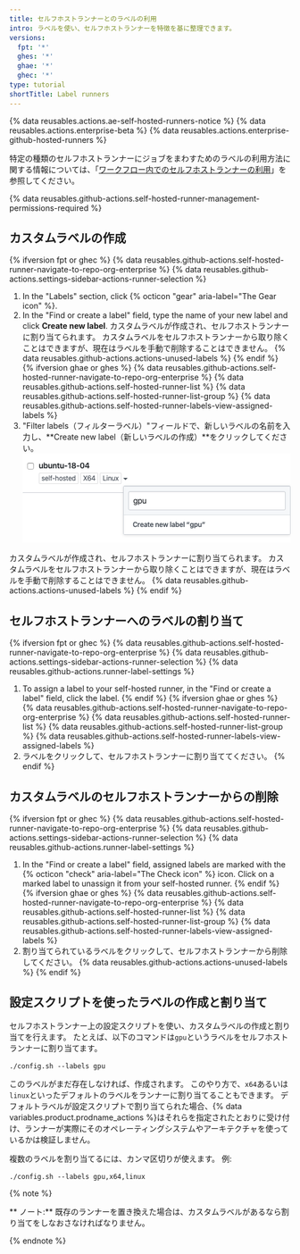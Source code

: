 ```yaml
---
title: セルフホストランナーとのラベルの利用
intro: ラベルを使い、セルフホストランナーを特徴を基に整理できます。
versions:
  fpt: '*'
  ghes: '*'
  ghae: '*'
  ghec: '*'
type: tutorial
shortTitle: Label runners
---
```


{% data reusables.actions.ae-self-hosted-runners-notice %}
{% data reusables.actions.enterprise-beta %}
{% data reusables.actions.enterprise-github-hosted-runners %}

特定の種類のセルフホストランナーにジョブをまわすためのラベルの利用方法に関する情報については、「[ワークフロー内でのセルフホストランナーの利用](/actions/hosting-your-own-runners/using-self-hosted-runners-in-a-workflow)」を参照してください。

{% data reusables.github-actions.self-hosted-runner-management-permissions-required %}

## カスタムラベルの作成
{% ifversion fpt or ghec %}
{% data reusables.github-actions.self-hosted-runner-navigate-to-repo-org-enterprise %}
 {% data reusables.github-actions.settings-sidebar-actions-runner-selection %}
 1. In the "Labels" section, click {% octicon "gear" aria-label="The Gear icon" %}.
 1. In the "Find or create a label" field, type the name of your new label and click **Create new label**. カスタムラベルが作成され、セルフホストランナーに割り当てられます。 カスタムラベルをセルフホストランナーから取り除くことはできますが、現在はラベルを手動で削除することはできません。 {% data reusables.github-actions.actions-unused-labels %}
{% endif %}
{% ifversion ghae or ghes %}
{% data reusables.github-actions.self-hosted-runner-navigate-to-repo-org-enterprise %}
{% data reusables.github-actions.self-hosted-runner-list %}
{% data reusables.github-actions.self-hosted-runner-list-group %}
{% data reusables.github-actions.self-hosted-runner-labels-view-assigned-labels %}
1. "Filter labels（フィルターラベル）"フィールドで、新しいラベルの名前を入力し、**Create new label（新しいラベルの作成）**をクリックしてください。 ![ランナーにラベルを追加](/assets/images/help/settings/actions-add-runner-label.png)

カスタムラベルが作成され、セルフホストランナーに割り当てられます。 カスタムラベルをセルフホストランナーから取り除くことはできますが、現在はラベルを手動で削除することはできません。 {% data reusables.github-actions.actions-unused-labels %}
{% endif %}
## セルフホストランナーへのラベルの割り当て
{% ifversion fpt or ghec %}
{% data reusables.github-actions.self-hosted-runner-navigate-to-repo-org-enterprise %}
{% data reusables.github-actions.settings-sidebar-actions-runner-selection %}
{% data reusables.github-actions.runner-label-settings %}
  1. To assign a label to your self-hosted runner, in the "Find or create a label" field, click the label.
{% endif %}
{% ifversion ghae or ghes %}
{% data reusables.github-actions.self-hosted-runner-navigate-to-repo-org-enterprise %}
{% data reusables.github-actions.self-hosted-runner-list %}
{% data reusables.github-actions.self-hosted-runner-list-group %}
{% data reusables.github-actions.self-hosted-runner-labels-view-assigned-labels %}
1. ラベルをクリックして、セルフホストランナーに割り当ててください。
{% endif %}
## カスタムラベルのセルフホストランナーからの削除
{% ifversion fpt or ghec %}
{% data reusables.github-actions.self-hosted-runner-navigate-to-repo-org-enterprise %}
{% data reusables.github-actions.settings-sidebar-actions-runner-selection %}
{% data reusables.github-actions.runner-label-settings %}
  1. In the "Find or create a label" field, assigned labels are marked with the
{% octicon "check" aria-label="The Check icon" %} icon. Click on a marked label to unassign it from your self-hosted runner.
{% endif %}
{% ifversion ghae or ghes %}
{% data reusables.github-actions.self-hosted-runner-navigate-to-repo-org-enterprise %}
{% data reusables.github-actions.self-hosted-runner-list %}
{% data reusables.github-actions.self-hosted-runner-list-group %}
{% data reusables.github-actions.self-hosted-runner-labels-view-assigned-labels %}
1. 割り当てられているラベルをクリックして、セルフホストランナーから削除してください。 {% data reusables.github-actions.actions-unused-labels %}
{% endif %}
## 設定スクリプトを使ったラベルの作成と割り当て

セルフホストランナー上の設定スクリプトを使い、カスタムラベルの作成と割り当てを行えます。 たとえば、以下のコマンドは`gpu`というラベルをセルフホストランナーに割り当てます。

```shell
./config.sh --labels gpu
```

このラベルがまだ存在しなければ、作成されます。 このやり方で、`x64`あるいは`linux`といったデフォルトのラベルをランナーに割り当てることもできます。 デフォルトラベルが設定スクリプトで割り当てられた場合、{% data variables.product.prodname_actions %}はそれらを指定されたとおりに受け付け、ランナーが実際にそのオペレーティングシステムやアーキテクチャを使っているかは検証しません。

複数のラベルを割り当てるには、カンマ区切りが使えます。 例:

```shell
./config.sh --labels gpu,x64,linux
```

{% note %}

** ノート:** 既存のランナーを置き換えた場合は、カスタムラベルがあるなら割り当てをしなおさなければなりません。

{% endnote %}
